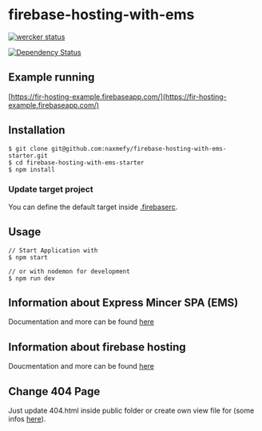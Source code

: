 # firebase-hosting-with-ems

[![wercker status](https://app.wercker.com/status/864ce181464bc14f6dde2305bbc3d446/m "wercker status")](https://app.wercker.com/project/bykey/864ce181464bc14f6dde2305bbc3d446)

[![Dependency Status](https://gemnasium.com/badges/github.com/naxmefy/firebase-hosting-with-ems-starter.svg)](https://gemnasium.com/github.com/naxmefy/firebase-hosting-with-ems-starter)

## Example running

[https://fir-hosting-example.firebaseapp.com/](https://fir-hosting-example.firebaseapp.com/)

## Installation

```
$ git clone git@github.com:naxmefy/firebase-hosting-with-ems-starter.git
$ cd firebase-hosting-with-ems-starter
$ npm install
```

### Update target project

You can define the default target inside
[.firebaserc](https://github.com/naxmefy/firebase-hosting-with-ems-starter/blob/master/.firebaserc).

## Usage

```
// Start Application with
$ npm start

// or with nodemon for development
$ npm run dev
```

## Information about Express Mincer SPA (EMS)

Documentation and more can be found [here](https://github.com/naxmefy/express-mincer-spa)

## Information about firebase hosting

Doucmentation and more can be found [here](https://www.firebase.com/docs/hosting/)

## Change 404 Page

Just update 404.html inside public folder or create
own view file for (some infos [here](https://github.com/naxmefy/express-mincer-spa/issues/2)).

